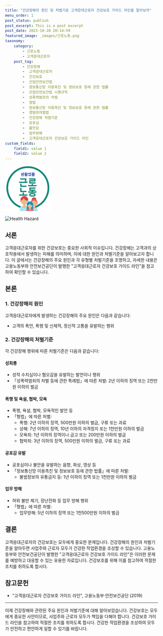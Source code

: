 ```yaml
---
title: "건강장해의 원인 및 처벌기준 고객응대근로자 건강보호 가이드 라인을 알아보자"
menu_order: 1
post_status: publish
post_excerpt: This is a post excerpt
post_date: 2023-10-20 20:14:59
featured_image: _images/근로노동.png
taxonomy:
    category:
        - 근로노동
        - 고객응대근로자
    post_tag:
        - 건강장해
        -  고객응대근로자
        -  건강보호
        -  산업안전보건법
        -  정보통신망 이용촉진 및 정보보호 등에 관한 법률
        -  산업안전보건법 시행규칙
        -  성폭력범죄의 처벌
        -  형법
        -  정보통신망 이용촉진 및 정보보호 등에 관한 법률
        -  경범죄처벌법
        -  건강장해 처벌기준
        -  공포심
        -  불안감
        -  업무방해
        -  고객응대근로자 건강보호 가이드 라인
custom_fields:
    field1: value 1
    field2: value 2
---
```


![근로노동](/_images/근로노동.png)

![Health Hazard](https://example.com/health-hazard-image)

## 서론

고객응대근로자를 위한 건강보호는 중요한 사회적 이슈입니다. 건강장해는 고객과의 상호작용에서 발생하는 피해를 의미하며, 이에 대한 원인과 처벌기준을 알아보고자 합니다. 이 글에서는 건강장해의 주요 원인과 각 유형별 처벌기준을 조명하고, 자세한 내용은 고용노동부와 안전보건공단이 발행한 "고객응대근로자 건강보호 가이드 라인"을 참고하여 확인할 수 있습니다.

## 본론

### 1. 건강장해의 원인

고객응대근로자에게 발생하는 건강장해의 주요 원인은 다음과 같습니다:

- 고객의 폭언, 폭행 및 신체적, 정신적 고통을 유발하는 행위

### 2. 건강장해의 처벌기준

각 건강장해 행위에 따른 처벌기준은 다음과 같습니다:

#### 성희롱

- 성적 수치심이나 혐오감을 유발하는 발언이나 행위
- 「성폭력범죄의 처벌 등에 관한 특례법」에 따른 처벌: 2년 이하의 징역 또는 2천만원 이하의 벌금

#### 폭행 및 욕설, 협박, 모욕

- 폭행, 욕설, 협박, 모욕적인 발언 등
- 「형법」에 따른 처벌:
  - 폭행: 2년 이하의 징역, 500만원 이하의 벌금, 구류 또는 과료
  - 상해: 7년 이하의 징역, 10년 이하의 자격정지 또는 1천만원 이하의 벌금
  - 모욕죄: 1년 이하의 징역이나 금고 또는 200만원 이하의 벌금
  - 협박죄: 3년 이하의 징역, 500만원 이하의 벌금, 구류 또는 과료

#### 공포감 유발

- 공포심이나 불안을 유발하는 음향, 화상, 영상 등
- 「정보통신망 이용촉진 및 정보보호 등에 관한 법률」에 따른 처벌:
  - 불법정보의 유통금지 등: 1년 이하의 징역 또는 1천만원 이하의 벌금

#### 업무 방해

- 허위 불만 제기, 장난전화 등 업무 방해 행위
- 「형법」에 따른 처벌:
  - 업무방해: 5년 이하의 징역 또는 1천500만원 이하의 벌금

## 결론

고객응대근로자의 건강보호는 모두에게 중요한 문제입니다. 건강장해의 원인과 처벌기준을 알아두면 사업주와 근로자 모두가 건강한 작업환경을 조성할 수 있습니다. 고용노동부와 안전보건공단이 발행한 "고객응대근로자 건강보호 가이드 라인"은 이러한 문제를 예방하고 대응할 수 있는 유용한 자료입니다. 건강보호를 위해 이를 참고하여 적절한 조치를 취하도록 합시다.

## 참고문헌

- "고객응대근로자 건강보호 가이드 라인", 고용노동부·안전보건공단 (2019)

---

이제 건강장해와 관련된 주요 원인과 처벌기준에 대해 알아보았습니다. 건강보호는 모두에게 중요한 사안이므로, 사업주와 근로자 모두가 책임을 다해야 합니다. 건강보호 가이드 라인을 참고하여 적절한 조치를 취하도록 합시다. 건강한 작업환경을 조성하여 모두가 안전하고 편안하게 일할 수 있기를 바랍니다.
